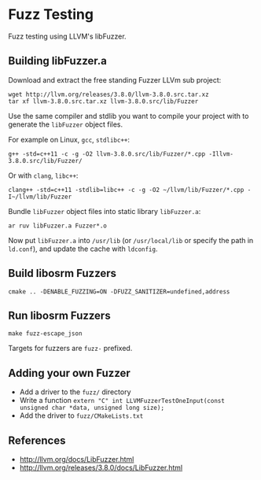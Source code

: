 # Fuzz Testing

Fuzz testing using LLVM's libFuzzer.

## Building libFuzzer.a

Download and extract the free standing Fuzzer LLVm sub project:

    wget http://llvm.org/releases/3.8.0/llvm-3.8.0.src.tar.xz
    tar xf llvm-3.8.0.src.tar.xz llvm-3.8.0.src/lib/Fuzzer

Use the same compiler and stdlib you want to compile your project with to generate the `libFuzzer` object files.

For example on Linux, `gcc`, `stdlibc++`:

    g++ -std=c++11 -c -g -O2 llvm-3.8.0.src/lib/Fuzzer/*.cpp -Illvm-3.8.0.src/lib/Fuzzer/

Or with `clang`, `libc++`:

    clang++ -std=c++11 -stdlib=libc++ -c -g -O2 ~/llvm/lib/Fuzzer/*.cpp -I~/llvm/lib/Fuzzer
    
Bundle `libFuzzer` object files into static library `libFuzzer.a`:

    ar ruv libFuzzer.a Fuzzer*.o

Now put `libFuzzer.a` into `/usr/lib` (or `/usr/local/lib` or specify the path in `ld.conf`), and update the cache with `ldconfig`.

## Build libosrm Fuzzers

    cmake .. -DENABLE_FUZZING=ON -DFUZZ_SANITIZER=undefined,address

## Run libosrm Fuzzers

    make fuzz-escape_json

Targets for fuzzers are `fuzz-` prefixed.

## Adding your own Fuzzer

- Add a driver to the `fuzz/` directory
- Write a function `extern "C" int LLVMFuzzerTestOneInput(const unsigned char *data, unsigned long size);`
- Add the driver to `fuzz/CMakeLists.txt`

## References

- http://llvm.org/docs/LibFuzzer.html
- http://llvm.org/releases/3.8.0/docs/LibFuzzer.html
